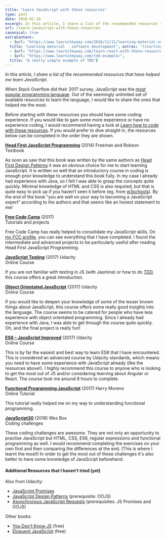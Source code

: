 ```yaml
---
title: "Learn JavaScript with these resources"
type: post
date: 2018-02-10
excerpt: In this article, I share a list of the recommended resources that have helped me learn JavaScript.
url: /learn-javascript-with-these-resources
canonical: true
extraContent:
  - {url: "https://www.learnitmyway.com/2016/11/11/learning-material-software-development/", 
  title: "Learning material - software development", extras: "(starting with Intro to CS)"}
  - {url: "https://www.learnitmyway.com/learn-react-with-these-resources/", title: "Learn React with these resources"}
  - {url: "https://www.learnitmyway.com/tdd-example/",
  title: "A really simple example of TDD"}
---
```


_In this article, I share a list of the recommended resources that have helped me learn JavaScript._

<!--more-->

When Stack Overflow did their 2017 survey, JavaScript was the <a href="https://insights.stackoverflow.com/survey/2017#most-popular-technologies" 
target="_blank" rel="noopener">most popular programming language</a>.
Out of the seemingly unlimited set of available resources to learn the language,
I would like to share the ones that helped me the most.

Before starting with these resources you should have some coding experience. If you would like to gain some more
experience or have no experience coding, I would recommend having a look
at <a href="https://www.learnitmyway.com/2017/06/04/learn-how-to-code-with-these-resources/" target="_blank"
rel="noopener">Learn how to code with these resources</a>. If you would prefer to dive straight in, the resources
below can be completed in the order they are shown.

**<a href="http://www.wickedlysmart.com/hfjs/" target="_blank" 
rel="noopener">Head First JavaScript Programming</a>** (2014) Freeman and Robson  
Textbook

As soon as saw that this book was written by the same authors as
<a href="http://www.wickedlysmart.com/head-first-design-patterns/" target="_blank" rel="noopener 
noreferrer">Head First Design Patterns</a> it was an obvious choice for me to start learning JavaScript.
It is written so well that an introductory course in coding is enough prior knowledge to understand
this book fully. In my case I already had experience with Java,
so I felt I was able to grasp the concepts quite quickly.
Minimal knowledge of HTML and CSS is also required,
but that is quite easy to pick up if you haven&#8217;t seen it before
(eg. from <a href="https://www.w3schools.com/html/default.asp" target="_blank" rel="noopener">w3schools</a>).
By the end of the book &#8220;you are well on your way to becoming a JavaScript expert&#8221;
according to the authors and that seems like an honest statement to me!

**<a href="https://www.freecodecamp.com" target="_blank" rel="noopener">Free Code Camp</a>** (2017)  
Tutorials and projects

Free Code Camp has really helped to consolidate my JavaScript skills.
On <a href="https://www.freecodecamp.org/developerdavo" target="_blank" rel="noopener">my FCC profile</a>,
you can see everything that I have completed. I found the intermediate and advanced projects
to be particularly useful after reading Head First JavaScript Programming.

**<a href="https://www.udacity.com/course/javascript-testing--ud549" target="_blank" 
rel="noopener">JavaScript Testing</a>** (2017) Udacity  
Online Course

If you are not familiar with testing in JS (with Jasmine) or how to do
<a href="https://en.wikipedia.org/wiki/Test-driven_development" target="_blank" rel="noopener">TDD</a>,
this course offers a great introduction.

**<a href="https://www.udacity.com/course/object-oriented-javascript--ud015" target="_blank"
rel="noopener">Object Orientated JavaScript</a>** (2017) Udacity  
Online Course

If you would like to deepen your knowledge of some of the lesser known things about JavaScript, this course
offers some really good insights into the language. The course seems to be catered for people who have less experience
with object orientated programming. Since I already had experience with Java,
I was able to get through the course quite quickly.
Oh, and the final project is really fun!

**<a href="https://www.udacity.com/course/es6-javascript-improved--ud356" target="_blank" 
rel="noopener">ES6 &#8211; JavaScript Improved</a>** (2017) Udacity  
Online Course

This is by far the easiest and best way to learn ES6 that I have encountered.
This is considered an advanced course by Udacity standards,
which means you need to have some experience with JavaScript already (like the resources above!).
I highly recommend this course to anyone who is looking to get the most out of JS and/or considering
learning about Angular or React. The course took me around 8 hours to complete.

**<a href="http://reactivex.io/learnrx/" target="_blank" 
rel="noopener">Functional Programming JavaScript</a>** (2017) Harry Moreno  
Online Tutorial

This tutorial really helped me on my way to understanding functional programming.

**<a href="https://javascript30.com/" target="_blank" 
rel="noopener">JavaScript30</a>** (2018) Wes Bos  
Coding challenges

These coding challenges are awesome.
They are not only an opportunity to practise JavaScript but HTML, CSS, ES6, regular expressions and functional programming as well.
I would recommend completing the exercises on your own first and then comparing the differences at the end.
(This is where I learnt the most!)
In order to get the most out of these challenges it's also better to have some knowledge of JavaScript beforehand.

#### Additional Resources that I haven't tried (yet)

Also from Udacity:

- <a href="https://www.udacity.com/course/javascript-promises--ud898" target="_blank"
  rel="noopener">JavaScript Promises</a>
- <a href="https://www.udacity.com/course/javascript-design-patterns--ud989" target="_blank"
  rel="noopener">JavaScript Design Patterns</a> (prerequisite: OOJS)
- <a href="https://www.udacity.com/course/asynchronous-javascript-requests--ud109" target="_blank"
  rel="noopener">Asynchronous JavaScript Requests</a> (prerequisites: JS Promises and OOJS)

Other books:

- <a href="https://github.com/getify/You-Dont-Know-JS" target="_blank"
  rel="noopener">You Don't Know JS</a> (free)
- <a href="http://eloquentjavascript.net/" target="_blank"
  rel="noopener">Eloquent JavaScript</a> (free)
